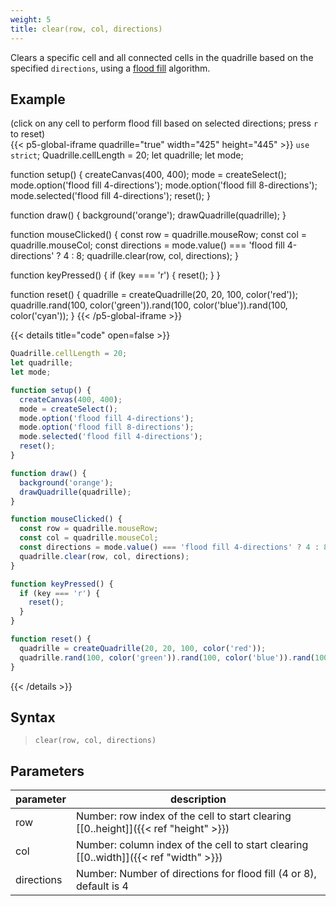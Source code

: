 ```yaml
---
weight: 5
title: clear(row, col, directions)
---
```


Clears a specific cell and all connected cells in the quadrille based on the specified `directions`, using a [flood fill](https://en.wikipedia.org/wiki/Flood_fill) algorithm.

## Example

(click on any cell to perform flood fill based on selected directions; press `r` to reset)\
{{< p5-global-iframe quadrille="true" width="425" height="445" >}}
`use strict`;
Quadrille.cellLength = 20;
let quadrille;
let mode;

function setup() {
  createCanvas(400, 400);
  mode = createSelect();
  mode.option('flood fill 4-directions');
  mode.option('flood fill 8-directions');
  mode.selected('flood fill 4-directions');
  reset();
}

function draw() {
  background('orange');
  drawQuadrille(quadrille);
}

function mouseClicked() {
  const row = quadrille.mouseRow;
  const col = quadrille.mouseCol;
  const directions = mode.value() === 'flood fill 4-directions' ? 4 : 8;
  quadrille.clear(row, col, directions);
}

function keyPressed() {
  if (key === 'r') {
    reset();
  }
}

function reset() {
  quadrille = createQuadrille(20, 20, 100, color('red'));
  quadrille.rand(100, color('green')).rand(100, color('blue')).rand(100, color('cyan'));
}
{{< /p5-global-iframe >}}

{{< details title="code" open=false >}}
```js
Quadrille.cellLength = 20;
let quadrille;
let mode;

function setup() {
  createCanvas(400, 400);
  mode = createSelect();
  mode.option('flood fill 4-directions');
  mode.option('flood fill 8-directions');
  mode.selected('flood fill 4-directions');
  reset();
}

function draw() {
  background('orange');
  drawQuadrille(quadrille);
}

function mouseClicked() {
  const row = quadrille.mouseRow;
  const col = quadrille.mouseCol;
  const directions = mode.value() === 'flood fill 4-directions' ? 4 : 8;
  quadrille.clear(row, col, directions);
}

function keyPressed() {
  if (key === 'r') {
    reset();
  }
}

function reset() {
  quadrille = createQuadrille(20, 20, 100, color('red'));
  quadrille.rand(100, color('green')).rand(100, color('blue')).rand(100, color('cyan'));
}
```
{{< /details >}}

## Syntax

> `clear(row, col, directions)`

## Parameters

| parameter  | description                                                                            |
|------------|----------------------------------------------------------------------------------------|
| row        | Number: row index of the cell to start clearing [\[0..height\]]({{< ref "height" >}})  |
| col        | Number: column index of the cell to start clearing [\[0..width\]]({{< ref "width" >}}) |
| directions | Number: Number of directions for flood fill (4 or 8), default is 4                     |